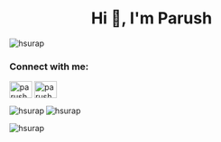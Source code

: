 <!-- comment -->
<h1 align="center">Hi 👋, I'm Parush</h1>

<p align="left"> <img src="https://komarev.com/ghpvc/?username=hsurap&label=Profile%20views&color=0e75b6&style=flat" alt="hsurap" /> </p>


<h3 align="left">Connect with me:</h3>
<p align="left">
<a href="https://www.linkedin.com/in/parush-garg-959a681ba/" target="blank"><img align="center" src="https://raw.githubusercontent.com/rahuldkjain/github-profile-readme-generator/master/src/images/icons/Social/linked-in-alt.svg" alt="parush garg" height="30" width="40" /></a>
<a href="https://instagram.com/parush786" target="blank"><img align="center" src="https://raw.githubusercontent.com/rahuldkjain/github-profile-readme-generator/master/src/images/icons/Social/instagram.svg" alt="parush786" height="30" width="40" /></a>
</p>

<p><img align="left" src="https://github-readme-stats.vercel.app/api/top-langs?username=hsurap&show_icons=true&locale=en&layout=compact" alt="hsurap" /></p>

<p>&nbsp;<img align="left" src="https://github-readme-stats.vercel.app/api?username=hsurap&show_icons=true&locale=en" alt="hsurap" /></p>

<p><img align="center" src="https://github-readme-streak-stats.herokuapp.com/?user=hsurap&" alt="hsurap" /></p>
